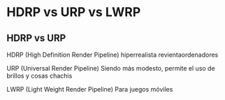 # HDRP vs URP vs LWRP

## HDRP vs URP

HDRP (High Definition Render Pipeline) hiperrealista revientaordenadores

URP (Universal Render Pipeline) Siendo más modesto, permite el uso de brillos y cosas chachis

LWRP (Light Weight Render Pipeline) Para juegos móviles